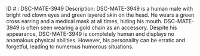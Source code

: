ID # : DSC-MATE-3949
Description: DSC-MATE-3949 is a human male with bright red clown eyes and green layered skin on the head. He wears a green cross earring and a medical mask at all times, hiding his mouth. DSC-MATE-3949 is often seen wearing a gold chain as an accessory. Despite his appearance, DSC-MATE-3949 is completely human and displays no anomalous physical abilities. However, his personality can be erratic and forgetful, leading to numerous humorous situations.